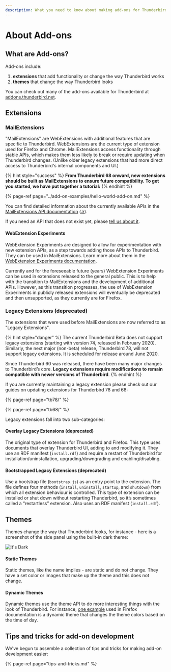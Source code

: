 ```yaml
---
description: What you need to know about making add-ons for Thunderbird.
---
```


# About Add-ons

## What are Add-ons?

Add-ons include:

1. **extensions** that add functionality or change the way Thunderbird works
2. **themes** that change the way Thunderbird looks

You can check out many of the add-ons available for Thunderbird at [addons.thunderbird.net](https://addons.thunderbird.net).

## Extensions

### MailExtensions

"MailExtensions" are WebExtensions with additional features that are specific to
Thunderbird. WebExtensions are the current type of extension used for Firefox
and Chrome. MailExtensions access functionality through stable APIs, which
makes them less likely to break or require updating when Thunderbird changes.
(Unlike older legacy extensions that had more direct access to Thunderbird's
internal components and UI.)

{% hint style="success" %}
**From Thunderbird 68 onward, new extensions should be built as MailExtensions to ensure future compatibility. To get you started, we have put together a tutorial:**
{% endhint %}

{% page-ref page="../add-on-examples/hello-world-add-on.md" %}

You can find detailed information about the currently available APIs in the [MailExtensions API documentation](https://thunderbird-webextensions.readthedocs.io/) \([↗](https://thunderbird-webextensions.readthedocs.io/)\).

If you need an API that does not exist yet, please
[tell us about it](https://bugzilla.mozilla.org/enter_bug.cgi?product=Thunderbird&component=General).

#### WebExtension Experiments

WebExtension Experiments are designed to allow for experimentation with new
extension APIs, as a step towards adding those APIs to Thunderbird.
They can be used in MailExtensions. Learn more about them in the
[WebExtension Experiments documentation](https://thunderbird-webextensions.readthedocs.io/en/68/how-to/experiments.html).

Currently and for the foreseeable future (years) WebExtension Experiments can
be used in extensions released to the general public. This is to help with the
transition to MailExtensions and the development of additional APIs.
However, as this transition progresses, the use of WebExtension Experiments in
publicly released extensions will eventually be deprecated and then
unsupported, as they currently are for Firefox.

### Legacy Extensions (deprecated)

The extensions that were used before MailExtensions are now referred to as
"Legacy Extensions".

{% hint style="danger" %}
The current Thunderbird Beta does not support legacy extensions (starting with
version 74, released in February 2020). Similarly, the next major (non-beta)
release, Thunderbird 78, will not support legacy extensions.
It is scheduled for release around June 2020.

Since Thunderbird 60 was released, there have been many major changes to Thunderbird’s core. **Legacy extensions require modifications to remain compatible with newer versions of Thunderbird**.
{% endhint %}

If you are currently maintaining a legacy extension please check out our guides
on updating extensions for Thunderbird 78 and 68:

{% page-ref page="tb78/" %}

{% page-ref page="tb68/" %}

Legacy extensions fall into two sub-categories:

#### **Overlay Legacy Extensions (deprecated)**

The original type of extension for Thunderbird and Firefox. This type uses documents that overlay Thunderbird UI, adding to and modifying it. They use an RDF manifest \(`install.rdf`\) and require a restart of Thunderbird for installation/uninstallation, upgrading/downgrading and enabling/disabling.

#### **Bootstrapped Legacy Extensions (deprecated)**

Use a bootstrap file \(`bootstrap.js`\) as an entry point to the extension. The file defines four methods \(`install`, `uninstall`, `startup`, and `shutdown`\) from which all extension behaviour is controlled. This type of extension can be installed or shut down without restarting Thunderbird, so it’s sometimes called a “restartless” extension. Also uses an RDF manifest \(`install.rdf`\).

## Themes

Themes change the way that Thunderbird looks, for instance - here is a screenshot of the side panel using the built-in dark theme:

![It's Dark](../.gitbook/assets/screenshot-from-2019-03-23-13-47-57.png)

#### Static Themes

Static themes, like the name implies - are static and do not change. They have a set color or images that make up the theme and this does not change.

#### Dynamic Themes

Dynamic themes use the theme API to do more interesting things with the look of Thunderbird. For instance, [one example](https://developer.mozilla.org/en-US/docs/Mozilla/Add-ons/Themes/Theme_concepts#Dynamic_themes) used in Firefox documentation is a dynamic theme that changes the theme colors based on the time of day.

## Tips and tricks for add-on development

We've begun to assemble a collection of tips and tricks for making add-on development easier:

{% page-ref page="tips-and-tricks.md" %}
